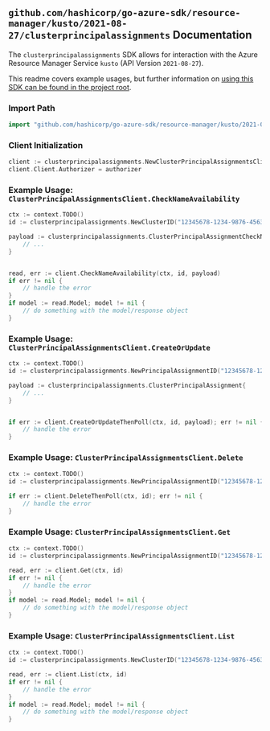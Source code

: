 
## `github.com/hashicorp/go-azure-sdk/resource-manager/kusto/2021-08-27/clusterprincipalassignments` Documentation

The `clusterprincipalassignments` SDK allows for interaction with the Azure Resource Manager Service `kusto` (API Version `2021-08-27`).

This readme covers example usages, but further information on [using this SDK can be found in the project root](https://github.com/hashicorp/go-azure-sdk/tree/main/docs).

### Import Path

```go
import "github.com/hashicorp/go-azure-sdk/resource-manager/kusto/2021-08-27/clusterprincipalassignments"
```


### Client Initialization

```go
client := clusterprincipalassignments.NewClusterPrincipalAssignmentsClientWithBaseURI("https://management.azure.com")
client.Client.Authorizer = authorizer
```


### Example Usage: `ClusterPrincipalAssignmentsClient.CheckNameAvailability`

```go
ctx := context.TODO()
id := clusterprincipalassignments.NewClusterID("12345678-1234-9876-4563-123456789012", "example-resource-group", "clusterValue")

payload := clusterprincipalassignments.ClusterPrincipalAssignmentCheckNameRequest{
	// ...
}


read, err := client.CheckNameAvailability(ctx, id, payload)
if err != nil {
	// handle the error
}
if model := read.Model; model != nil {
	// do something with the model/response object
}
```


### Example Usage: `ClusterPrincipalAssignmentsClient.CreateOrUpdate`

```go
ctx := context.TODO()
id := clusterprincipalassignments.NewPrincipalAssignmentID("12345678-1234-9876-4563-123456789012", "example-resource-group", "clusterValue", "principalAssignmentValue")

payload := clusterprincipalassignments.ClusterPrincipalAssignment{
	// ...
}


if err := client.CreateOrUpdateThenPoll(ctx, id, payload); err != nil {
	// handle the error
}
```


### Example Usage: `ClusterPrincipalAssignmentsClient.Delete`

```go
ctx := context.TODO()
id := clusterprincipalassignments.NewPrincipalAssignmentID("12345678-1234-9876-4563-123456789012", "example-resource-group", "clusterValue", "principalAssignmentValue")

if err := client.DeleteThenPoll(ctx, id); err != nil {
	// handle the error
}
```


### Example Usage: `ClusterPrincipalAssignmentsClient.Get`

```go
ctx := context.TODO()
id := clusterprincipalassignments.NewPrincipalAssignmentID("12345678-1234-9876-4563-123456789012", "example-resource-group", "clusterValue", "principalAssignmentValue")

read, err := client.Get(ctx, id)
if err != nil {
	// handle the error
}
if model := read.Model; model != nil {
	// do something with the model/response object
}
```


### Example Usage: `ClusterPrincipalAssignmentsClient.List`

```go
ctx := context.TODO()
id := clusterprincipalassignments.NewClusterID("12345678-1234-9876-4563-123456789012", "example-resource-group", "clusterValue")

read, err := client.List(ctx, id)
if err != nil {
	// handle the error
}
if model := read.Model; model != nil {
	// do something with the model/response object
}
```
